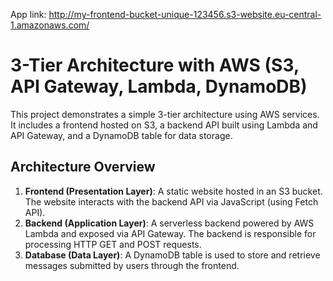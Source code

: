 App link: http://my-frontend-bucket-unique-123456.s3-website.eu-central-1.amazonaws.com/
# 3-Tier Architecture with AWS (S3, API Gateway, Lambda, DynamoDB)

This project demonstrates a simple 3-tier architecture using AWS services. It includes a frontend hosted on S3, a backend API built using Lambda and API Gateway, and a DynamoDB table for data storage.

## Architecture Overview

1. **Frontend (Presentation Layer)**: A static website hosted in an S3 bucket. The website interacts with the backend API via JavaScript (using Fetch API).
2. **Backend (Application Layer)**: A serverless backend powered by AWS Lambda and exposed via API Gateway. The backend is responsible for processing HTTP GET and POST requests.
3. **Database (Data Layer)**: A DynamoDB table is used to store and retrieve messages submitted by users through the frontend.
